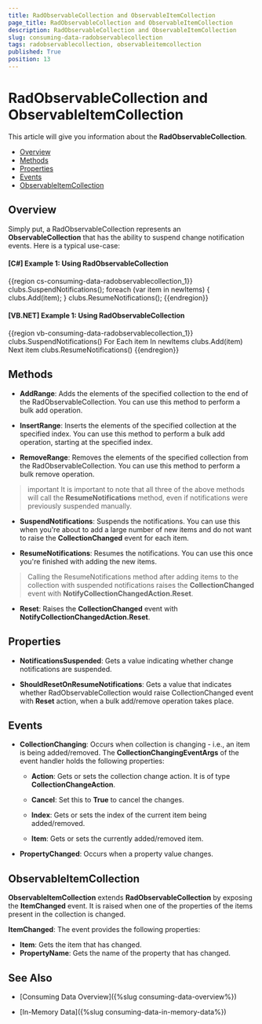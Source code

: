 ```yaml
---
title: RadObservableCollection and ObservableItemCollection
page_title: RadObservableCollection and ObservableItemCollection
description: RadObservableCollection and ObservableItemCollection
slug: consuming-data-radobservablecollection
tags: radobservablecollection, observableitemcollection
published: True
position: 13
---
```


# RadObservableCollection and ObservableItemCollection

This article will give you information about the **RadObservableCollection**.

* [Overview](#overview)
* [Methods](#methods)
* [Properties](#properties)
* [Events](#events)
* [ObservableItemCollection](#observableitemcollection)

## Overview

Simply put, a RadObservableCollection represents an **ObservableCollection** that has the ability to suspend change notification events. Here is a typical use-case:

#### __[C#] Example 1: Using RadObservableCollection__

{{region cs-consuming-data-radobservablecollection_1}}
	clubs.SuspendNotifications();
    foreach (var item in newItems)
    {
        clubs.Add(item);
    }
    clubs.ResumeNotifications();
{{endregion}}

#### __[VB.NET] Example 1: Using RadObservableCollection__

{{region vb-consuming-data-radobservablecollection_1}}
	clubs.SuspendNotifications()
	For Each item In newItems
		clubs.Add(item)
	Next item
	clubs.ResumeNotifications()
{{endregion}}

## Methods

* **AddRange**: Adds the elements of the specified collection to the end of the RadObservableCollection. You can use this method to perform a bulk add operation.

* **InsertRange**: 	Inserts the elements of the specified collection at the specified index. You can use this method to perform a bulk add operation, starting at the specified index.

* **RemoveRange**: Removes the elements of the specified collection from the RadObservableCollection. You can use this method to perform a bulk remove operation.

>important It is important to note that all three of the above methods will call the **ResumeNotifications** method, even if notifications were previously suspended manually.

* **SuspendNotifications**: Suspends the notifications. You can use this when you're about to add a large number of new items and do not want to raise the **CollectionChanged** event for each item.

* **ResumeNotifications**: Resumes the notifications. You can use this once you're finished with adding the new items.

>Calling the ResumeNotifications method after adding items to the collection with suspended notifications raises the **CollectionChanged** event with **NotifyCollectionChangedAction.Reset**.

* **Reset**: Raises the **CollectionChanged** event with **NotifyCollectionChangedAction.Reset**.

## Properties

* **NotificationsSuspended**: Gets a value indicating whether change notifications are suspended.

* **ShouldResetOnResumeNotifications**: Gets a value that indicates whether RadObservableCollection would raise CollectionChanged event with **Reset** action, when a bulk add/remove operation takes place.

## Events

* **CollectionChanging**: Occurs when collection is changing - i.e., an item is being added/removed. The **CollectionChangingEventArgs** of the event handler holds the following properties:

	* **Action**: Gets or sets the collection change action. It is of type **CollectionChangeAction**.

	* **Cancel**: Set this to **True** to cancel the changes.
	
	* **Index**: Gets or sets the index of the current item being added/removed.

	* **Item**: Gets or sets the currently added/removed item.

* **PropertyChanged**: Occurs when a property value changes.

## ObservableItemCollection

__ObservableItemCollection__ extends __RadObservableCollection__ by exposing the __ItemChanged__ event. It is raised when one of the properties of the items present in the collection is changed.

**ItemChanged**: The event provides the following properties:

 * **Item**: Gets the item that has changed.
 * **PropertyName**: Gets the name of the property that has changed.

## See Also

* [Consuming Data Overview]({%slug consuming-data-overview%})

* [In-Memory Data]({%slug consuming-data-in-memory-data%})